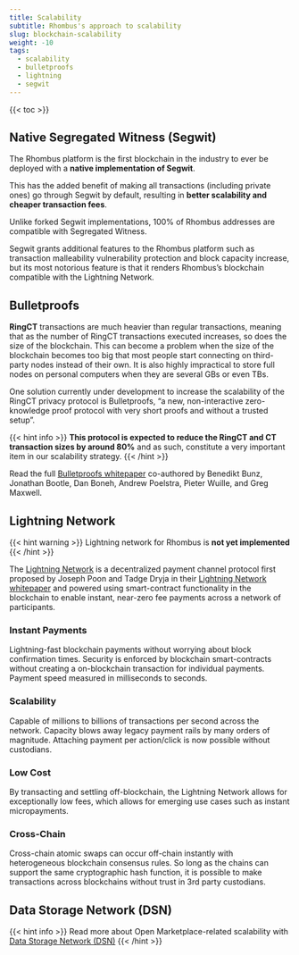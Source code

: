 ```yaml
---
title: Scalability
subtitle: Rhombus's approach to scalability
slug: blockchain-scalability
weight: -10
tags:
  - scalability
  - bulletproofs
  - lightning
  - segwit
---
```


{{< toc >}}

## Native Segregated Witness (Segwit)

The Rhombus platform is the first blockchain in the industry to ever be deployed with a **native implementation of Segwit**.

This has the added benefit of making all transactions (including private ones) go through Segwit by default, resulting in **better scalability and cheaper transaction fees**.

Unlike forked Segwit implementations, 100% of Rhombus addresses are compatible with Segregated Witness.

Segwit grants additional features to the Rhombus platform such as transaction malleability vulnerability protection and block capacity increase, but its most notorious feature is that it renders Rhombus’s blockchain compatible with the Lightning Network.


## Bulletproofs

**RingCT** transactions are much heavier than regular transactions, meaning that as the number of RingCT transactions executed increases, so does the size of the blockchain. This can become a problem when the size of the blockchain becomes too big that most people start connecting on third-party nodes instead of their own. It is also highly impractical to store full nodes on personal computers when they are several GBs or even TBs.

One solution currently under development to increase the scalability of the RingCT privacy protocol is Bulletproofs, “a new, non-interactive zero-knowledge proof protocol with very short proofs and without a trusted setup”.

{{< hint info >}}
**This protocol is expected to reduce the RingCT and CT transaction sizes by around 80%** and as such, constitute a very important item in our scalability strategy.
{{< /hint >}}

Read the full [Bulletproofs whitepaper](https://eprint.iacr.org/2017/1066.pdf) co-authored by Benedikt Bunz, Jonathan Bootle, Dan Boneh, Andrew Poelstra, Pieter Wuille, and Greg Maxwell.


## Lightning Network

{{< hint warning >}}
Lightning network for Rhombus is **not yet implemented**
{{< /hint >}}

The [Lightning Network](http://lightning.network/) is a decentralized payment channel protocol first proposed by Joseph Poon and Tadge Dryja in their [Lightning Network whitepaper](https://lightning.network/lightning-network-paper.pdf) and powered using smart-contract functionality in the blockchain to enable instant, near-zero fee payments across a network of participants.


### Instant Payments

Lightning-fast blockchain payments without worrying about block confirmation times. Security is enforced by blockchain smart-contracts without creating a on-blockchain transaction for individual payments. Payment speed measured in milliseconds to seconds.

### Scalability

Capable of millions to billions of transactions per second across the network. Capacity blows away legacy payment rails by many orders of magnitude. Attaching payment per action/click is now possible without custodians.

### Low Cost

By transacting and settling off-blockchain, the Lightning Network allows for exceptionally low fees, which allows for emerging use cases such as instant micropayments.

### Cross-Chain

Cross-chain atomic swaps can occur off-chain instantly with heterogeneous blockchain consensus rules. So long as the chains can support the same cryptographic hash function, it is possible to make transactions across blockchains without trust in 3rd party custodians.


## Data Storage Network (DSN)

{{< hint info >}}
Read more about Open Marketplace-related scalability with [Data Storage Network (DSN)](/learn/market/data-storage-network/)
{{< /hint >}}